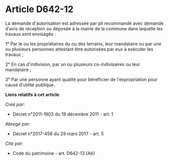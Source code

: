 # Article D642-12

La demande d'autorisation est adressée par pli recommandé avec demande d'avis de réception ou déposée à la mairie de la
commune dans laquelle les travaux sont envisagés : 

1° Par le ou les propriétaires du ou des terrains, leur mandataire ou par une ou plusieurs personnes attestant être
autorisées par eux à exécuter les travaux ; 

2° En cas d'indivision, par un ou plusieurs co-indivisaires ou leur mandataire ; 

3° Par une personne ayant qualité pour bénéficier de l'expropriation pour cause d'utilité publique.

**Liens relatifs à cet article**

_Créé par_:

  - Décret n°2011-1903 du 19 décembre 2011 - art. 1

_Abrogé par_:

  - Décret n°2017-456 du 29 mars 2017 - art. 5

_Cité par_:

  - Code du patrimoine - art. D642-13 (Ab)
